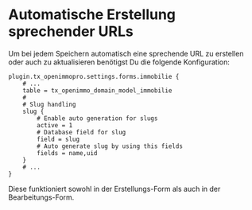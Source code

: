 # Automatische Erstellung sprechender URLs

Um bei jedem Speichern automatisch eine sprechende URL zu erstellen oder auch zu aktualisieren benötigst Du die folgende Konfiguration:

```typo3_typoscript
plugin.tx_openimmopro.settings.forms.immobilie {
	# ...
	table = tx_openimmo_domain_model_immobilie
	#
	# Slug handling
	slug {
		# Enable auto generation for slugs
		active = 1
		# Database field for slug
		field = slug
		# Auto generate slug by using this fields
		fields = name,uid
	}
    # ...
}
```

Diese funktioniert sowohl in der Erstellungs-Form als auch in der Bearbeitungs-Form.
